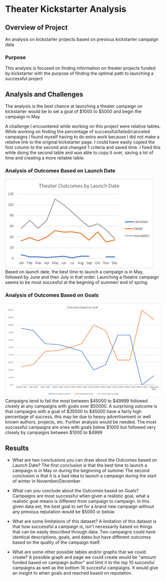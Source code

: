 # Theater Kickstarter Analysis

## Overview of Project
An analysis on kickstarter projects based on previous kickstarter campaign data

### Purpose
This analysis is focused on finding information on theater projects funded by kickstarter with
the purpose of finding the optimal path to launching a successful project

## Analysis and Challenges
The analysis is the best chance at launching a theater campaign on kickstarter would be to set a goal of $1000 to $5000
and begin the campaign in May

A challenge I encountered while working on this project were relative tables. While working on finding the percentage 
of successful/failed/canceled campaigns I found myself having to do extra work because I did not make a relative link to the
original kickstarter page. I could have easily copied the first column to the second and changed 1 criteria and saved time.
I fixed this while doing the second table and was able to copy it over, saving a lot of time and creating a more reliable table.

### Analysis of Outcomes Based on Launch Date
![Launch Date](https://raw.githubusercontent.com/Queach/kickstarter_analysis/main/resources/Theater_Outcomes_vs_Launch.png "Launch Date")
Based on launch date, the best time to launch a campaign is in May, followed by June and then July in that order.
Launching a theatre campaign seems to be most succesful at the begining of summer/ end of spring.

### Analysis of Outcomes Based on Goals
![Outcome and Goal](https://raw.githubusercontent.com/Queach/kickstarter_analysis/main/resources/Outcomes_vs_Goals.png "Outcome and Goal")
Campaigns tend to fail the most between $45000 to $49999 followed closely at any campaigns with goals over $50000.
A surprising outcome is that campaigns with a goal of $35000 to $45000 have a fairly high percentage of success, this may be due to heavy advertisement or 
well known authors, projects, etc. Further analysis would be needed.
The most successful campaigns are ones with goals below $1000 but followed very closely by campaigns between $1000 to $4999

## Results

- What are two conclusions you can draw about the Outcomes based on Launch Date?
The first conclusion is that the best time to launch a campaign is in May or during the beginning of summer
The second conclusion is that it is a bad idea to launch a campaign during the start of winter in November/December

- What can you conclude about the Outcomes based on Goals?
Campaigns are most successful when given a realistic goal, what a realistic goal means is different from campaign to campaign.
In this given data set, the best goal to set for a brand new campaign without any previous reputation would be $5000 or below.

- What are some limitations of this dataset?
A limitation of this dataset is that how successful a campaign is, isn't necessarily based on things that can be easily described through data.
Two campaigns could have identical descriptions, goals, and dates but have different outcomes based on the quality of the campaign itself.

- What are some other possible tables and/or graphs that we could create?
A possible graph and page we could create would be "amount funded based on campaign author" and limit it to the top 10 succesful campaigns as well as the bottom 10
succesful campaigns. It would give an insight to when goals and reached based on reputation.

